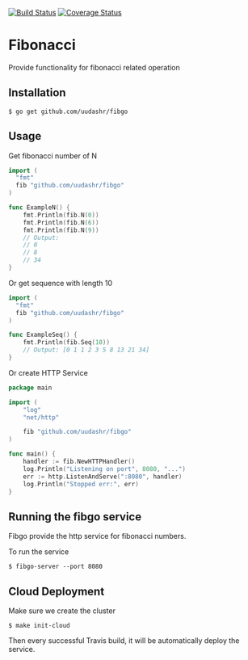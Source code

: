 [![Build Status](https://travis-ci.org/uudashr/fibgo.svg?branch=master)](https://travis-ci.org/uudashr/fibgo)
[![Coverage Status](https://coveralls.io/repos/github/uudashr/fibgo/badge.svg?branch=master)](https://coveralls.io/github/uudashr/fibgo?branch=master)

# Fibonacci

Provide functionality for fibonacci related operation

## Installation
```shell
$ go get github.com/uudashr/fibgo
```

## Usage
Get fibonacci number of N
```go
import (
  "fmt"
  fib "github.com/uudashr/fibgo"
)

func ExampleN() {
	fmt.Println(fib.N(0))
	fmt.Println(fib.N(6))
	fmt.Println(fib.N(9))
	// Output:
	// 0
	// 8
	// 34
}
```

Or get sequence with length 10
```go
import (
  "fmt"
  fib "github.com/uudashr/fibgo"
)

func ExampleSeq() {
	fmt.Println(fib.Seq(10))
	// Output: [0 1 1 2 3 5 8 13 21 34]
}
```

Or create HTTP Service
```go
package main

import (
	"log"
	"net/http"

	fib "github.com/uudashr/fibgo"
)

func main() {
	handler := fib.NewHTTPHandler()
	log.Println("Listening on port", 8080, "...")
	err := http.ListenAndServe(":8080", handler)
	log.Println("Stopped err:", err)
}
```


## Running the fibgo service
Fibgo provide the http service for fibonacci numbers.

To run the service

```shell
$ fibgo-server --port 8080
```


## Cloud Deployment
Make sure we create the cluster
```shell
$ make init-cloud
```

Then every successful Travis build, it will be automatically deploy the service.
